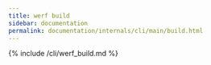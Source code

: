 ```yaml
---
title: werf build
sidebar: documentation
permalink: documentation/internals/cli/main/build.html
---
```


{% include /cli/werf_build.md %}
